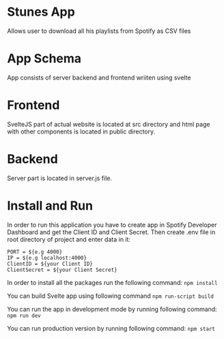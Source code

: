 # Stunes App
Allows user to download all his playlists from Spotify as CSV files

# App Schema
App consists of server backend and frontend wriiten using svelte

# Frontend
SvelteJS part of actual website is located at src directory  and html page with other components is located in public directory.

# Backend
Server part is located in server.js file.

# Install and Run
In order to run this application you have to create app in Spotify Developer Dashboard and get the Client ID and Client Secret. Then create .env file in root directory of project and enter data in it:
```
PORT = ${e.g 4000}
IP = ${e.g localhost:4000}
ClientID = ${your Client ID}
ClientSecret = ${your Client Secret}
```

In order to install all the packages run the following command:
``npm install``

You can build Svelte app using following command
``npm run-script build``

You can run the app in development mode by running following command:
``npm run dev``

You can run production version by running following command:
``npm start``
